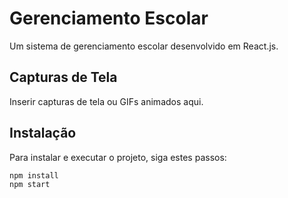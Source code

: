 # Gerenciamento Escolar

Um sistema de gerenciamento escolar desenvolvido em React.js.

## Capturas de Tela

Inserir capturas de tela ou GIFs animados aqui.

## Instalação

Para instalar e executar o projeto, siga estes passos:

```bash
npm install
npm start
